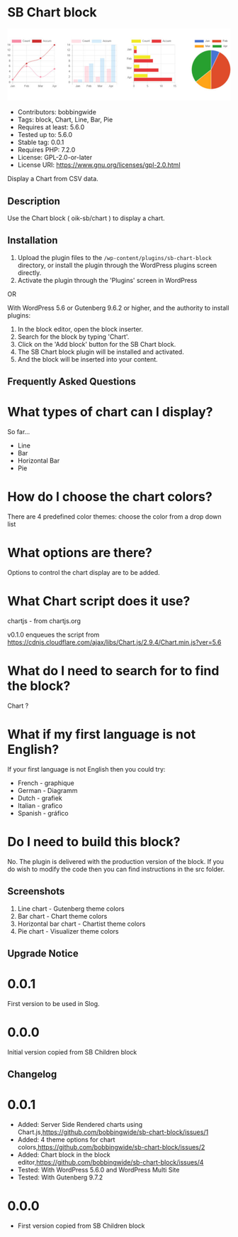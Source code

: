 # SB Chart block 
![banner](https://raw.githubusercontent.com/bobbingwide/sb-chart-block/main/assets/sb-chart-block-banner-772x250.jpg)
* Contributors:      bobbingwide
* Tags:              block, Chart, Line, Bar, Pie
* Requires at least: 5.6.0
* Tested up to:      5.6.0
* Stable tag:        0.0.1
* Requires PHP:      7.2.0
* License:           GPL-2.0-or-later
* License URI:       https://www.gnu.org/licenses/gpl-2.0.html

Display a Chart from CSV data.

## Description 
Use the Chart block ( oik-sb/chart ) to display a chart.

## Installation 

1. Upload the plugin files to the `/wp-content/plugins/sb-chart-block` directory, or install the plugin through the WordPress plugins screen directly.
1. Activate the plugin through the 'Plugins' screen in WordPress

OR

With WordPress 5.6 or Gutenberg 9.6.2 or higher, and the authority to install plugins:

1. In the block editor, open the block inserter.
1. Search for the block by typing 'Chart'.
1. Click on the 'Add block' button for the SB Chart block.
1. The SB Chart block plugin will be installed and activated.
1. And the block will be inserted into your content.

## Frequently Asked Questions 
# What types of chart can I display? 

So far...

- Line
- Bar
- Horizontal Bar
- Pie

# How do I choose the chart colors? 

There are 4 predefined color themes:
choose the color from a drop down list

# What options are there? 
Options to control the chart display are to be added.


# What Chart script does it use?  

chartjs - from chartjs.org

v0.1.0 enqueues the script from
https://cdnjs.cloudflare.com/ajax/libs/Chart.js/2.9.4/Chart.min.js?ver=5.6



# What do I need to search for to find the block? 

Chart ?

# What if my first language is not English? 

If your first language is not English then you could try:

- French - graphique
- German - Diagramm
- Dutch - grafiek
- Italian - grafico
- Spanish - gráfico

# Do I need to build this block? 
No. The plugin is delivered with the production version of the block.
If you do wish to modify the code then you can find instructions in the src folder.

## Screenshots 
1. Line chart - Gutenberg theme colors
2. Bar chart - Chart theme colors
3. Horizontal bar chart - Chartist theme colors
4. Pie chart - Visualizer theme colors

## Upgrade Notice 
# 0.0.1 
First version to be used in Slog.

# 0.0.0 
Initial version copied from SB Children block

## Changelog 
# 0.0.1 
* Added: Server Side Rendered charts using Chart.js,https://github.com/bobbingwide/sb-chart-block/issues/1
* Added: 4 theme options for chart colors,https://github.com/bobbingwide/sb-chart-block/issues/2
* Added: Chart block in the block editor,https://github.com/bobbingwide/sb-chart-block/issues/4
* Tested: With WordPress 5.6.0 and WordPress Multi Site
* Tested: With Gutenberg 9.7.2

# 0.0.0 
* First version copied from SB Children block

